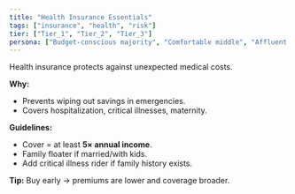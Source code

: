 ```yaml
---
title: "Health Insurance Essentials"
tags: ["insurance", "health", "risk"]
tier: ["Tier_1", "Tier_2", "Tier_3"]
persona: ["Budget-conscious majority", "Comfortable middle", "Affluent elite"]
---
```


Health insurance protects against unexpected medical costs.

**Why:**  
- Prevents wiping out savings in emergencies.  
- Covers hospitalization, critical illnesses, maternity.  

**Guidelines:**  
- Cover = at least **5× annual income**.  
- Family floater if married/with kids.  
- Add critical illness rider if family history exists.

**Tip:** Buy early → premiums are lower and coverage broader.
